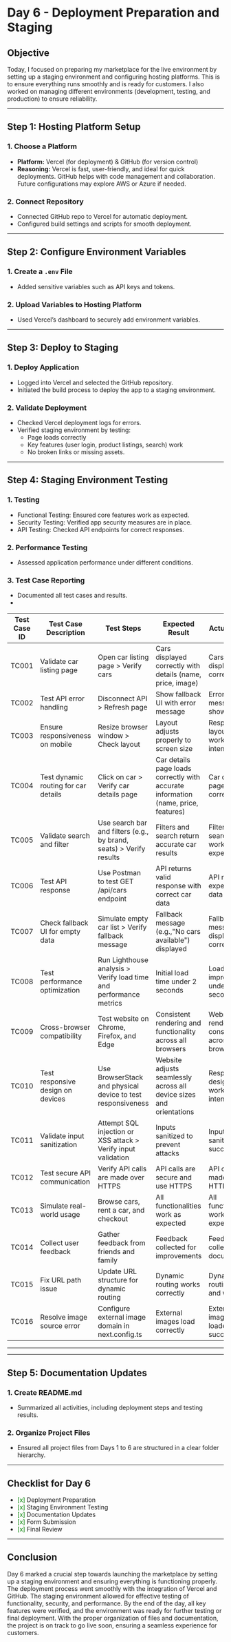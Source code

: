 # Day 6 - Deployment Preparation and Staging

## Objective
Today, I focused on preparing my marketplace for the live environment by setting up a staging environment and configuring hosting platforms. This is to ensure everything runs smoothly and is ready for customers. I also worked on managing different environments (development, testing, and production) to ensure reliability.

---

## Step 1: Hosting Platform Setup

### 1. Choose a Platform
- **Platform:** Vercel (for deployment) & GitHub (for version control)
- **Reasoning:** Vercel is fast, user-friendly, and ideal for quick deployments. GitHub helps with code management and collaboration. Future configurations may explore AWS or Azure if needed.

### 2. Connect Repository
- Connected GitHub repo to Vercel for automatic deployment.
- Configured build settings and scripts for smooth deployment.

---

## Step 2: Configure Environment Variables

### 1. Create a `.env` File
- Added sensitive variables such as API keys and tokens.

### 2. Upload Variables to Hosting Platform
- Used Vercel’s dashboard to securely add environment variables.

---

## Step 3: Deploy to Staging

### 1. Deploy Application
- Logged into Vercel and selected the GitHub repository.
- Initiated the build process to deploy the app to a staging environment.

### 2. Validate Deployment
- Checked Vercel deployment logs for errors.
- Verified staging environment by testing:
  - Page loads correctly
  - Key features (user login, product listings, search) work
  - No broken links or missing assets.

---

## Step 4: Staging Environment Testing

### 1. Testing
- Functional Testing: Ensured core features work as expected.
- Security Testing: Verified app security measures are in place.
- API Testing: Checked API endpoints for correct responses.

### 2. Performance Testing
- Assessed application performance under different conditions.

### 3. Test Case Reporting
- Documented all test cases and results.
- 
| Test Case ID | Test Case Description                | Test Steps                                            | Expected Result                                          | Actual Result                                          | Status | Severity Level | Assigned To | Remarks                 |
|--------------|--------------------------------------|-------------------------------------------------------|---------------------------------------------------------|-------------------------------------------------------|--------|-----------------|-------------|-------------------------|
| TC001        | Validate car listing page           | Open car listing page > Verify cars                   | Cars displayed correctly with details (name, price, image) | Cars displayed correctly                               | Passed | High            | -           | No issues found         |
| TC002        | Test API error handling             | Disconnect API > Refresh page                         | Show fallback UI with error message                     | Error message shown                                    | Passed | Medium          | -           | Handled gracefully      |
| TC003        | Ensure responsiveness on mobile     | Resize browser window > Check layout                  | Layout adjusts properly to screen size                   | Responsive layout working as intended                 | Passed | Medium          | -           | Test successful         |
| TC004        | Test dynamic routing for car details | Click on car > Verify car details page                | Car details page loads correctly with accurate information (name, price, features) | Car details page loaded correctly                      | Passed | High            | -           | No issues found         |
| TC005        | Validate search and filter          | Use search bar and filters (e.g., by brand, seats) > Verify results | Filters and search return accurate car results          | Filters and search worked as expected                  | Passed | Medium          | -           | Test successful         |
| TC006        | Test API response                   | Use Postman to test GET /api/cars endpoint            | API returns valid response with correct car data         | API returned expected data                            | Passed | High            | -           | No issues found         |
| TC007        | Check fallback UI for empty data    | Simulate empty car list > Verify fallback message     | Fallback message (e.g.,"No cars available") displayed    | Fallback message displayed correctly                   | Passed | Medium          | -           | Handled gracefully      |
| TC008        | Test performance optimization       | Run Lighthouse analysis > Verify load time and performance metrics | Initial load time under 2 seconds                        | Load time improved to under 2 seconds                  | Passed | Medium          | -           | Performance optimized  |
| TC009        | Cross-browser compatibility         | Test website on Chrome, Firefox, and Edge             | Consistent rendering and functionality across all browsers | Website rendered consistently across browsers          | Passed | Medium          | -           | No issues found         |
| TC010        | Test responsive design on devices   | Use BrowserStack and physical device to test responsiveness | Website adjusts seamlessly across all device sizes and orientations | Responsive design worked as intended                  | Passed | High            | -           | Test successful         |
| TC011        | Validate input sanitization         | Attempt SQL injection or XSS attack > Verify input validation | Inputs sanitized to prevent attacks                     | Inputs sanitized successfully                         | Passed | Critical        | -           | Security measures working|
| TC012        | Test secure API communication       | Verify API calls are made over HTTPS                   | API calls are secure and use HTTPS                       | API calls made over HTTPS                             | Passed | High            | -           | No issues found         |
| TC013        | Simulate real-world usage           | Browse cars, rent a car, and checkout                 | All functionalities work as expected                     | All functionalities worked as expected                 | Passed | High            | -           | Test successful         |
| TC014        | Collect user feedback               | Gather feedback from friends and family               | Feedback collected for improvements                      | Feedback collected and documented                      | Passed | Low             | -           | Suggestions noted       |
| TC015        | Fix URL path issue                  | Update URL structure for dynamic routing              | Dynamic routing works correctly                          | Dynamic routing fixed and working                     | Passed | Medium          | -           | Issue resolved          |
| TC016        | Resolve image source error          | Configure external image domain in next.config.ts      | External images load correctly                           | External images loaded successfully                    | Passed | Medium          | -           | Issue resolved          |

---


---

## Step 5: Documentation Updates

### 1. Create README.md
- Summarized all activities, including deployment steps and testing results.

### 2. Organize Project Files
- Ensured all project files from Days 1 to 6 are structured in a clear folder hierarchy.

---

## Checklist for Day 6
- <span style="color:green;">[x]</span> Deployment Preparation
- <span style="color:green;">[x]</span> Staging Environment Testing
- <span style="color:green;">[x]</span> Documentation Updates
- <span style="color:green;">[x]</span> Form Submission
- <span style="color:green;">[x]</span> Final Review

---

## Conclusion

Day 6 marked a crucial step towards launching the marketplace by setting up a staging environment and ensuring everything is functioning properly. The deployment process went smoothly with the integration of Vercel and GitHub. The staging environment allowed for effective testing of functionality, security, and performance. By the end of the day, all key features were verified, and the environment was ready for further testing or final deployment. With the proper organization of files and documentation, the project is on track to go live soon, ensuring a seamless experience for customers.
